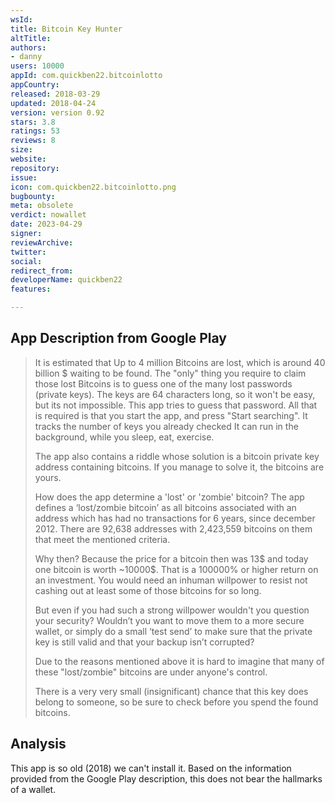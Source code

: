 ```yaml
---
wsId: 
title: Bitcoin Key Hunter
altTitle: 
authors:
- danny
users: 10000
appId: com.quickben22.bitcoinlotto
appCountry: 
released: 2018-03-29
updated: 2018-04-24
version: version 0.92
stars: 3.8
ratings: 53
reviews: 8
size: 
website: 
repository: 
issue: 
icon: com.quickben22.bitcoinlotto.png
bugbounty: 
meta: obsolete
verdict: nowallet
date: 2023-04-29
signer: 
reviewArchive: 
twitter: 
social: 
redirect_from: 
developerName: quickben22
features: 

---
```


## App Description from Google Play 

> It is estimated that Up to 4 million Bitcoins are lost, which is around 40 billion $ waiting to be found. The "only" thing you require to claim those lost Bitcoins is to guess one of the many lost passwords (private keys). The keys are 64 characters long, so it won't be easy, but its not impossible. This app tries to guess that password. All that is required is that you start the app, and press "Start searching". It tracks the number of keys you already checked It can run in the background, while you sleep, eat, exercise.
>
> The app also contains a riddle whose solution is a bitcoin private key address containing bitcoins. If you manage to solve it, the bitcoins are yours.
> 
> How does the app determine a 'lost' or 'zombie' bitcoin? The app defines a ‘lost/zombie bitcoin’ as all bitcoins associated with an address which has had no transactions for 6 years, since december 2012. There are 92,638 addresses with 2,423,559 bitcoins on them that meet the mentioned criteria.
>
> Why then? Because the price for a bitcoin then was 13$ and today one bitcoin is worth ~10000$. That is a 100000% or higher return on an investment. You would need an inhuman willpower to resist not cashing out at least some of those bitcoins for so long.
>
> But even if you had such a strong willpower wouldn't you question your security? Wouldn’t you want to move them to a more secure wallet, or simply do a small ‘test send’ to make sure that the private key is still valid and that your backup isn’t corrupted?
>
> Due to the reasons mentioned above it is hard to imagine that many of these "lost/zombie" bitcoins are under anyone's control.
>
> There is a very very small (insignificant) chance that this key does belong to someone, so be sure to check before you spend the found bitcoins.

## Analysis 

This app is so old (2018) we can't install it. Based on the information provided from the Google Play description, this does not bear the hallmarks of a wallet.